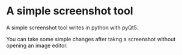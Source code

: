# A simple screenshot tool #

A simple screenshot tool writes in python with pyQt5.

You can take some simple changes after takng a screenshot without opening an image editor.